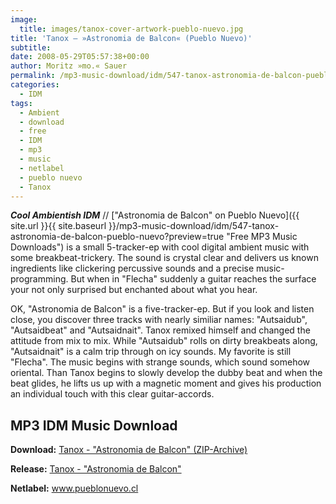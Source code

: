 ```yaml
---
image:
  title: images/tanox-cover-artwork-pueblo-nuevo.jpg
title: 'Tanox – »Astronomia de Balcon« (Pueblo Nuevo)'
subtitle: 
date: 2008-05-29T05:57:38+00:00
author: Moritz »mo.« Sauer
permalink: /mp3-music-download/idm/547-tanox-astronomia-de-balcon-pueblo-nuevo
categories:
  - IDM
tags:
  - Ambient
  - download
  - free
  - IDM
  - mp3
  - music
  - netlabel
  - pueblo nuevo
  - Tanox
---
```

***Cool Ambientish IDM*** // ["Astronomia de Balcon" on Pueblo Nuevo]({{ site.url }}{{ site.baseurl }}/mp3-music-download/idm/547-tanox-astronomia-de-balcon-pueblo-nuevo?preview=true "Free MP3 Music Downloads") is a small 5-tracker-ep with cool digital ambient music with some breakbeat-trickery. The sound is crystal clear and delivers us known ingredients like clickering percussive sounds and a precise music-programming. But when in "Flecha" suddenly a guitar reaches the surface your not only surprised but enchanted about what you hear.

<!--more-->

<!--adsense-->

OK, "Astronomia de Balcon" is a five-tracker-ep. But if you look and listen close, you discover three tracks with nearly similiar names: "Autsaidub", "Autsaidbeat" and "Autsaidnait". Tanox remixed himself and changed the attitude from mix to mix. While "Autsaidub" rolls on dirty breakbeats along, "Autsaidnait" is a calm trip through on icy sounds. My favorite is still "Flecha". The music begins with strange sounds, which sound somehow oriental. Than Tanox begins to slowly develop the dubby beat and when the beat glides, he lifts us up with a magnetic moment and gives his production an individual touch with this clear guitar-accords.

## MP3 IDM Music Download

**Download:** [Tanox - "Astronomia de Balcon" (ZIP-Archive)](http://www.archive.org/download/pn026/pn026_tanox_astronomia.zip)
  
**Release:** <a href="http://www.pueblonuevo.cl/pn_site/pn_cat_026.htm" target="_blank">Tanox - "Astronomia de Balcon"</a>
  
**Netlabel:** <a href="http://www.pueblonuevo.cl" target="_blank">www.pueblonuevo.cl</a>